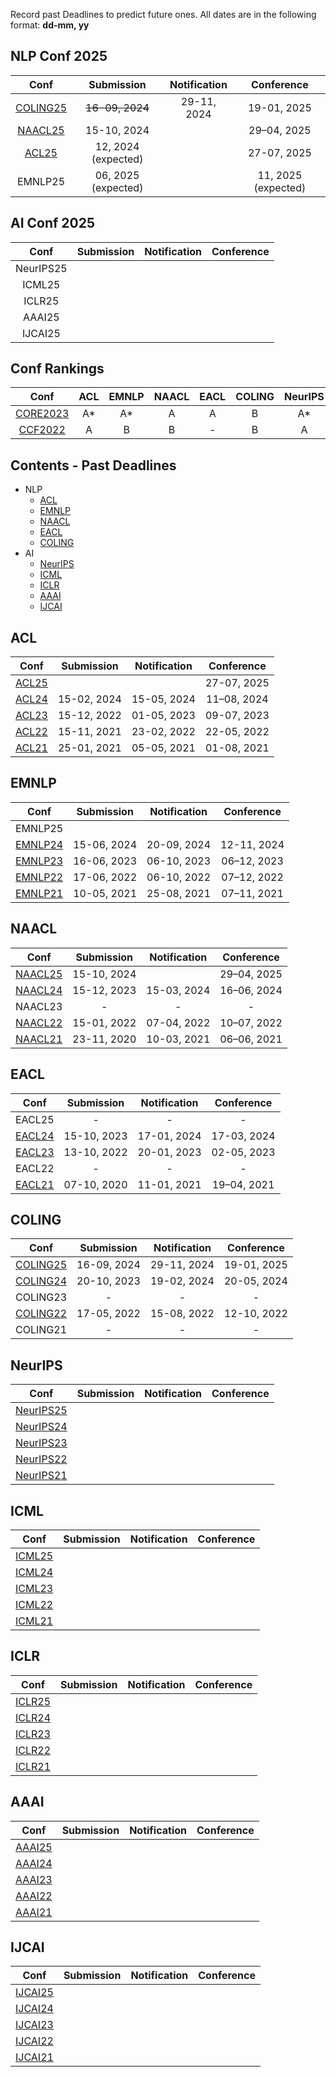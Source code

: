 Record past Deadlines to predict future ones.
All dates are in the following format: **dd-mm, yy**
## NLP Conf 2025
|  Conf  |Submission    |   Notification  |   Conference  |
| :---:  |    :----:     |     :---:       |     :---:     |
|[COLING25](https://coling2025.org/)| ~~16-09, 2024~~|29-11, 2024|19-01, 2025|
|[NAACL25](https://2025.naacl.org/)  |15-10, 2024|                 |29–04, 2025|
|[ACL25](https://2025.aclweb.org/)  |12, 2024 (expected)|                 |27-07, 2025|
| EMNLP25  |06, 2025 (expected)|          |11, 2025 (expected)|


## AI Conf 2025
|  Conf  | Submission    |   Notification  |   Conference  |
| :---:  |    :----:     |     :---:       |     :---:     |
|NeurIPS25|               |                 |               |
|ICML25   |               |                 |               |
|ICLR25   |               |                 |               |
|AAAI25   |               |                 |               |
|IJCAI25  |               |                 |               |

## Conf Rankings
|  Conf  |   ACL   |   EMNLP  |   NAACL  | EACL | COLING |NeurIPS|ICML|ICLR|AAAI|IJCAI|
| :---:  | :----:  |   :---:  |  :---:   | :---:|  :---: |:---: |:---: |:---: |:---: |:---: |
| [CORE2023](https://portal.core.edu.au/conf-ranks/) | A* | A* | A | A | B |A*|A*|A*|A*|A*|
| [CCF2022](https://www.ccf.org.cn/)                 | A  | B  | B | - | B |A |A |- |A |A |

## Contents - Past Deadlines
- NLP
  - [ACL ](#acl)
  - [EMNLP ](#emnlp)
  - [NAACL ](#naacl)
  - [EACL ](#eacl)
  - [COLING ](#coling)
- AI
  - [NeurIPS ](#neurips)
  - [ICML ](#icml)
  - [ICLR ](#iclr)
  - [AAAI ](#aaai)
  - [IJCAI ](#ijcai)


## ACL
|  Conf  | Submission    |   Notification  |   Conference  |
| :---:  |    :----:     |     :---:       |     :---:     |
|[ACL25](https://2025.aclweb.org/)  |               |                 |27-07, 2025|
|[ACL24](https://2024.aclweb.org/)|15-02, 2024|15-05, 2024|11–08, 2024|
|[ACL23](https://2023.aclweb.org/)|15-12, 2022|01-05, 2023|09-07, 2023|
|[ACL22](https://2022.aclweb.org/)|15-11, 2021|23-02, 2022|22-05, 2022|
|[ACL21](https://2021.aclweb.org/) |25-01, 2021|05-05, 2021|01-08, 2021|


## EMNLP
|  Conf  | Submission    |   Notification  |   Conference  |
| :---:  |    :----:     |     :---:       |     :---:     |
| EMNLP25 |               |                 |               |
|[EMNLP24](https://2024.emnlp.org/)|15-06, 2024|20-09, 2024|12-11, 2024|
|[EMNLP23](https://2023.emnlp.org/)|16-06, 2023|06-10, 2023|06–12, 2023|
|[EMNLP22](https://2022.emnlp.org/)|17-06, 2022|06-10, 2022|07–12, 2022|
|[EMNLP21](https://2021.emnlp.org/)|10-05, 2021|25-08, 2021|07–11, 2021|


## NAACL
|  Conf  | Submission    |   Notification  |   Conference  |
| :---:  |    :----:     |     :---:       |     :---:     |
|[NAACL25](https://2025.naacl.org/)  |15-10, 2024|                 |29–04, 2025|
|[NAACL24](https://2024.naacl.org/)  |15-12, 2023|15-03, 2024|16–06, 2024|
| NAACL23                            |       -       |        -        |       -       |
|[NAACL22](https://2022.naacl.org/)  |15-01, 2022|07-04, 2022|10–07, 2022|
|[NAACL21](https://2021.naacl.org/) |23-11, 2020|10-03, 2021|06–06, 2021|


## EACL
|  Conf  | Submission    |   Notification  |   Conference  |
| :---:  |    :----:     |     :---:       |     :---:     |
| EACL25 |      -        |       -         |       -       |
|[EACL24](https://2024.eacl.org/) |15-10, 2023|17-01, 2024|17-03, 2024|
|[EACL23](https://2023.eacl.org/) |13-10, 2022|20-01, 2023|02-05, 2023|
| EACL22                          |       -       |        -        |       -       |
|[EACL21](https://2021.eacl.org/) |07-10, 2020|11-01, 2021|19–04, 2021|


## COLING
|  Conf  | Submission    |   Notification  |   Conference  |
| :---:  |    :----:     |     :---:       |     :---:     |
|[COLING25](https://coling2025.org/)|16-09, 2024|29-11, 2024|19-01, 2025|
| [COLING24](https://lrec-coling-2024.org/) |20-10, 2023|19-02, 2024|20-05, 2024|
|  COLING23                           |       -       |        -        |       -       |
| [COLING22](https://coling2022.org/) |17-05, 2022|15-08, 2022|12-10, 2022|
| COLING21 |      -        |        -        |      -        |

## NeurIPS
|  Conf  | Submission    |   Notification  |   Conference  |
| :---:  |    :----:     |     :---:       |     :---:     |
|[NeurIPS25]()|          |                 |               |
|[NeurIPS24](https://neurips.cc/Conferences/2024) |         |                 |               |
|[NeurIPS23](https://neurips.cc/Conferences/2023) |         |                 |               |
|[NeurIPS22](https://neurips.cc/Conferences/2022) |         |                 |               |
|[NeurIPS21](https://neurips.cc/Conferences/2021) |         |                 |               |

## ICML
|  Conf  | Submission    |   Notification  |   Conference  |
| :---:  |    :----:     |     :---:       |     :---:     |
|[ICML25]()|          |                 |               |
|[ICML24](https://icml.cc/Conferences/2024) |         |                 |               |
|[ICML23](https://icml.cc/Conferences/2023) |         |                 |               |
|[ICML22](https://icml.cc/Conferences/2022) |         |                 |               |
|[ICML21](https://icml.cc/Conferences/2021/index.html) |         |                 |               |

## ICLR
|  Conf  | Submission    |   Notification  |   Conference  |
| :---:  |    :----:     |     :---:       |     :---:     |
|[ICLR25](https://iclr.cc/Conferences/2025)|          |                 |               |
|[ICLR24](https://iclr.cc/Conferences/2024) |         |                 |               |
|[ICLR23](https://iclr.cc/Conferences/2023) |         |                 |               |
|[ICLR22](https://iclr.cc/Conferences/2022) |         |                 |               |
|[ICLR21](https://iclr.cc/Conferences/2021) |         |                 |               |

## AAAI
|  Conf  | Submission    |   Notification  |   Conference  |
| :---:  |    :----:     |     :---:       |     :---:     |
|[AAAI25](https://aaai.org/conference/aaai/aaai-25/)|          |                 |               |
|[AAAI24](https://aaai.org/conference/aaai/aaai-24/) |         |                 |               |
|[AAAI23](https://aaai-23.aaai.org/) |         |                 |               |
|[AAAI22](https://aaai.org/conference/aaai/aaai-22/) |         |                 |               |
|[AAAI21](https://aaai.org/conference/aaai/aaai-21/) |         |                 |               |

## IJCAI
|  Conf  | Submission    |   Notification  |   Conference  |
| :---:  |    :----:     |     :---:       |     :---:     |
|[IJCAI25]()|          |                 |               |
|[IJCAI24](https://ijcai24.org/) |         |                 |               |
|[IJCAI23](https://ijcai-23.org/) |         |                 |               |
|[IJCAI22](https://ijcai-22.org/) |         |                 |               |
|[IJCAI21](https://ijcai-21.org/) |         |                 |               |

<!--stackedit_data:
eyJoaXN0b3J5IjpbLTE4NDc5MjY4MDQsLTcyOTIyOTU3OCwxMT
EyNzQ4NTUzLC0zODkwODE2OTQsNDIzNTMwMjMwLDQyMzUzMDIz
MCwtMTcyMjY2OTc0NCwtMTYzMjM4ODc3NCwtNzAyNTU0NDg2LC
0xNTk2MzEyMzg1LDg1MDA2NTU5MiwtMjEyNzg2MjY0MiwtMjA3
MjU0NTI4NywtMTc3NDQ5MzI4NiwtMTU5NDE0MzIwNCwyMTI1OT
UwMzA4LC01NTMwNDY4ODIsLTEwNzAzOTI1MzAsMTk0MTgxMTA1
OCw3NTExMDIxNzFdfQ==
-->
<!--stackedit_data:
eyJoaXN0b3J5IjpbODU0NDI5MTczLC0xMzA0MzA4NDM0LDIwMz
UwMzE2NzQsLTMzNTE4NjYyNCwtNTU1NTEyMjAxLC0xMjY0OTE4
NzYyLDE5MDExMDQ3MzgsLTE3OTIzODgwMDMsMTQwNjYzNTUzNi
wxMzgzNzUwMiwtNzQ3OTU5OTUyLDE2NzQ1MjIzMTcsMjExMzUx
ODMwNCwtNTMyNzkxNTExLC0xODc5MzM2NjU1LC0yMDYzNDM0MT
U2LC0zMTU3NTg0NTAsMTc0ODY1MjcwMiwtNzQwODI0NjA2LDE0
MDA1NjkxNl19
-->